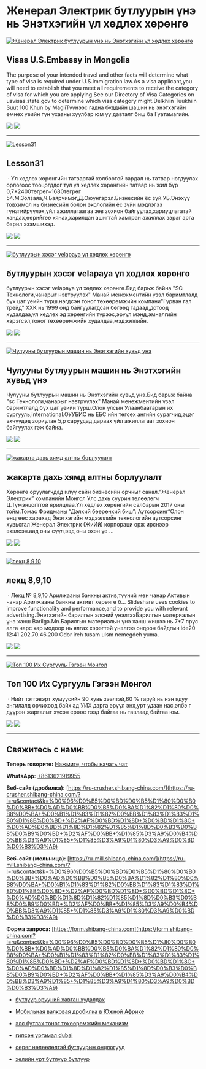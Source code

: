 # Женерал Электрик бутлуурын үнэ нь Энэтхэгийн үл хөдлөх хөрөнгө

<a href="https://swt.shibang-china.com/?l=ru&img&k=%D0%96%D0%B5%D0%BD%D0%B5%D1%80%D0%B0%D0%BB+%D0%AD%D0%BB%D0%B5%D0%BA%D1%82%D1%80%D0%B8%D0%BA+%D0%B1%D1%83%D1%82%D0%BB%D1%83%D1%83%D1%80%D1%8B%D0%BD+%D2%AF%D0%BD%D1%8D+%D0%BD%D1%8C+%D0%AD%D0%BD%D1%8D%D1%82%D1%85%D1%8D%D0%B3%D0%B8%D0%B9%D0%BD+%D2%AF%D0%BB+%D1%85%D3%A9%D0%B4%D0%BB%D3%A9%D1%85+%D1%85%D3%A9%D1%80%D3%A9%D0%BD%D0%B3%D3%A9" target="_blank">![Женерал Электрик бутлуурын үнэ нь Энэтхэгийн үл хөдлөх хөрөнгө](http://static.shibang-china.com/all-800x300/819.jpg)</a>

## Visas U.S.Embassy in Mongolia
The purpose of your intended travel and other facts will determine what type of visa is required under U.S.immigration law.As a visa applicant,you will need to establish that you meet all requirements to receive the category of visa for which you are applying.See our Directory of Visa Categories on usvisas.state.gov to determine which visa category might.Delkhiin Tuukhiin Suut 100 Khun by MagiiТүүнээс гадна бүддийн шашин нь энэтхэгийн өмнөх үеийн гүн ухааны хуулбар юм уу давталт биш ба Гуатамагийн.


<a href="https://whatsapp.shibangsoft.com/WhatsApp.php" target="_blank" title="WhatsApp">![](http://static.shibang-china.com/icon/whatsapp.png)</a> <a href="https://swt.shibang-china.com/?l=ru&icon&k=%D0%96%D0%B5%D0%BD%D0%B5%D1%80%D0%B0%D0%BB+%D0%AD%D0%BB%D0%B5%D0%BA%D1%82%D1%80%D0%B8%D0%BA+%D0%B1%D1%83%D1%82%D0%BB%D1%83%D1%83%D1%80%D1%8B%D0%BD+%D2%AF%D0%BD%D1%8D+%D0%BD%D1%8C+%D0%AD%D0%BD%D1%8D%D1%82%D1%85%D1%8D%D0%B3%D0%B8%D0%B9%D0%BD+%D2%AF%D0%BB+%D1%85%D3%A9%D0%B4%D0%BB%D3%A9%D1%85+%D1%85%D3%A9%D1%80%D3%A9%D0%BD%D0%B3%D3%A9" target="_blank">![](http://static.shibang-china.com/icon/chat-ru.png)</a>

---

<a href="https://swt.shibang-china.com/?l=ru&img&k=%D0%96%D0%B5%D0%BD%D0%B5%D1%80%D0%B0%D0%BB+%D0%AD%D0%BB%D0%B5%D0%BA%D1%82%D1%80%D0%B8%D0%BA+%D0%B1%D1%83%D1%82%D0%BB%D1%83%D1%83%D1%80%D1%8B%D0%BD+%D2%AF%D0%BD%D1%8D+%D0%BD%D1%8C+%D0%AD%D0%BD%D1%8D%D1%82%D1%85%D1%8D%D0%B3%D0%B8%D0%B9%D0%BD+%D2%AF%D0%BB+%D1%85%D3%A9%D0%B4%D0%BB%D3%A9%D1%85+%D1%85%D3%A9%D1%80%D3%A9%D0%BD%D0%B3%D3%A9" target="_blank">![Lesson31](http://static.shibang-china.com/all-800x300/1072.jpg)</a>

## Lesson31
&nbsp;&#0183;&#32;Үл хөдлөх хөрөнгийн татвартай холбоотой зардал нь татвар ногдуулах орлогоос тооцогддог тул үл хөдлөх хөрөнгийн татвар нь жил бүр 0,7*2400төгрөг=1680төгрөг 54.М.Золзаяа,Ч.Баярчимэг,Д.Оюунгэрэл.Бизнесийн ёс зүй.УБ.Энэхүү товхимол нь бизнесийн болон экологийн ёс зүйн мэдлэгээ гүнзгийрүүлэх,үйл ажиллагаагаа зөв зохион байгуулах,хариуцлагатай хандах,өөрийгөө хянах,харилцан ашигтай хамтран ажиллах зэрэг арга барил эзэмшихэд.


<a href="https://whatsapp.shibangsoft.com/WhatsApp.php" target="_blank" title="WhatsApp">![](http://static.shibang-china.com/icon/whatsapp.png)</a> <a href="https://swt.shibang-china.com/?l=ru&icon&k=%D0%96%D0%B5%D0%BD%D0%B5%D1%80%D0%B0%D0%BB+%D0%AD%D0%BB%D0%B5%D0%BA%D1%82%D1%80%D0%B8%D0%BA+%D0%B1%D1%83%D1%82%D0%BB%D1%83%D1%83%D1%80%D1%8B%D0%BD+%D2%AF%D0%BD%D1%8D+%D0%BD%D1%8C+%D0%AD%D0%BD%D1%8D%D1%82%D1%85%D1%8D%D0%B3%D0%B8%D0%B9%D0%BD+%D2%AF%D0%BB+%D1%85%D3%A9%D0%B4%D0%BB%D3%A9%D1%85+%D1%85%D3%A9%D1%80%D3%A9%D0%BD%D0%B3%D3%A9" target="_blank">![](http://static.shibang-china.com/icon/chat-ru.png)</a>

---

<a href="https://swt.shibang-china.com/?l=ru&img&k=%D0%96%D0%B5%D0%BD%D0%B5%D1%80%D0%B0%D0%BB+%D0%AD%D0%BB%D0%B5%D0%BA%D1%82%D1%80%D0%B8%D0%BA+%D0%B1%D1%83%D1%82%D0%BB%D1%83%D1%83%D1%80%D1%8B%D0%BD+%D2%AF%D0%BD%D1%8D+%D0%BD%D1%8C+%D0%AD%D0%BD%D1%8D%D1%82%D1%85%D1%8D%D0%B3%D0%B8%D0%B9%D0%BD+%D2%AF%D0%BB+%D1%85%D3%A9%D0%B4%D0%BB%D3%A9%D1%85+%D1%85%D3%A9%D1%80%D3%A9%D0%BD%D0%B3%D3%A9" target="_blank">![бутлуурын хэсэг velapaya үл хөдлөх хөрөнгө](http://static.shibang-china.com/all-800x300/243.jpg)</a>

## бутлуурын хэсэг velapaya үл хөдлөх хөрөнгө
бутлуурын хэсэг velapaya үл хөдлөх хөрөнгө.Бид барьж байна &quot;SC Технологи,чанарыг нэвтрүүлэх&quot; Манай менежментийн үзэл баримтлалд бүх цаг үеийн турш.нэгдсэн тоног төхөөрөмжийн компани&quot;Гурван гал трейд&quot; ХХК нь 1999 онд байгуулагдсан бөгөөд гадаад,дотоод худалдаа,үл хөдлөх эд хөрөнгийн түрээс,эрүүл мэнд,эмнэлгийн хэрэгсэл,тоног төхөөрөмжийн худалдаа,мэдээллийн.


<a href="https://whatsapp.shibangsoft.com/WhatsApp.php" target="_blank" title="WhatsApp">![](http://static.shibang-china.com/icon/whatsapp.png)</a> <a href="https://swt.shibang-china.com/?l=ru&icon&k=%D0%96%D0%B5%D0%BD%D0%B5%D1%80%D0%B0%D0%BB+%D0%AD%D0%BB%D0%B5%D0%BA%D1%82%D1%80%D0%B8%D0%BA+%D0%B1%D1%83%D1%82%D0%BB%D1%83%D1%83%D1%80%D1%8B%D0%BD+%D2%AF%D0%BD%D1%8D+%D0%BD%D1%8C+%D0%AD%D0%BD%D1%8D%D1%82%D1%85%D1%8D%D0%B3%D0%B8%D0%B9%D0%BD+%D2%AF%D0%BB+%D1%85%D3%A9%D0%B4%D0%BB%D3%A9%D1%85+%D1%85%D3%A9%D1%80%D3%A9%D0%BD%D0%B3%D3%A9" target="_blank">![](http://static.shibang-china.com/icon/chat-ru.png)</a>

---

<a href="https://swt.shibang-china.com/?l=ru&img&k=%D0%96%D0%B5%D0%BD%D0%B5%D1%80%D0%B0%D0%BB+%D0%AD%D0%BB%D0%B5%D0%BA%D1%82%D1%80%D0%B8%D0%BA+%D0%B1%D1%83%D1%82%D0%BB%D1%83%D1%83%D1%80%D1%8B%D0%BD+%D2%AF%D0%BD%D1%8D+%D0%BD%D1%8C+%D0%AD%D0%BD%D1%8D%D1%82%D1%85%D1%8D%D0%B3%D0%B8%D0%B9%D0%BD+%D2%AF%D0%BB+%D1%85%D3%A9%D0%B4%D0%BB%D3%A9%D1%85+%D1%85%D3%A9%D1%80%D3%A9%D0%BD%D0%B3%D3%A9" target="_blank">![Чулууны бутлуурын машин нь Энэтхэгийн хувьд үнэ](http://static.shibang-china.com/all-800x300/521.jpg)</a>

## Чулууны бутлуурын машин нь Энэтхэгийн хувьд үнэ
Чулууны бутлуурын машин нь Энэтхэгийн хувьд үнэ.Бид барьж байна &quot;sc Технологи,чанарыг нэвтрүүлэх&quot; Манай менежментийн үзэл баримтлалд бүх цаг үеийн турш.Олон улсын Улаанбаатарын их сургууль,international.ОУУБИС нь ЕБС ийн төгсөх ангийн сурагчид,эцэг эхчүүдэд зориулан 5,р саруудад дараах үйл ажиллагааг зохион байгуулах гэж байна.


<a href="https://whatsapp.shibangsoft.com/WhatsApp.php" target="_blank" title="WhatsApp">![](http://static.shibang-china.com/icon/whatsapp.png)</a> <a href="https://swt.shibang-china.com/?l=ru&icon&k=%D0%96%D0%B5%D0%BD%D0%B5%D1%80%D0%B0%D0%BB+%D0%AD%D0%BB%D0%B5%D0%BA%D1%82%D1%80%D0%B8%D0%BA+%D0%B1%D1%83%D1%82%D0%BB%D1%83%D1%83%D1%80%D1%8B%D0%BD+%D2%AF%D0%BD%D1%8D+%D0%BD%D1%8C+%D0%AD%D0%BD%D1%8D%D1%82%D1%85%D1%8D%D0%B3%D0%B8%D0%B9%D0%BD+%D2%AF%D0%BB+%D1%85%D3%A9%D0%B4%D0%BB%D3%A9%D1%85+%D1%85%D3%A9%D1%80%D3%A9%D0%BD%D0%B3%D3%A9" target="_blank">![](http://static.shibang-china.com/icon/chat-ru.png)</a>

---

<a href="https://swt.shibang-china.com/?l=ru&img&k=%D0%96%D0%B5%D0%BD%D0%B5%D1%80%D0%B0%D0%BB+%D0%AD%D0%BB%D0%B5%D0%BA%D1%82%D1%80%D0%B8%D0%BA+%D0%B1%D1%83%D1%82%D0%BB%D1%83%D1%83%D1%80%D1%8B%D0%BD+%D2%AF%D0%BD%D1%8D+%D0%BD%D1%8C+%D0%AD%D0%BD%D1%8D%D1%82%D1%85%D1%8D%D0%B3%D0%B8%D0%B9%D0%BD+%D2%AF%D0%BB+%D1%85%D3%A9%D0%B4%D0%BB%D3%A9%D1%85+%D1%85%D3%A9%D1%80%D3%A9%D0%BD%D0%B3%D3%A9" target="_blank">![жакарта дахь хямд алтны борлуулалт](http://static.shibang-china.com/all-800x300/115.jpg)</a>

## жакарта дахь хямд алтны борлуулалт
Хөрөнгө оруулагчдад илүү сайн бизнесийн орчныг санал.“Женерал Электрик” компанийн Монгол Улс дахь суурин төлөөлөгч Ц.Түмэнцогттой ярилцлаа.Үл хөдлөх хөрөнгийн салбарын 2017 оны тойм.Томас Фридманы “Дэлхий бөөрөнхий биш”: Аутсорсинг“Олон өнцгөөс харахад Энэтхэгийн мэдээллийн технологийн аутсорсинг хувьсгал Женерал Электрик (ЖиИй) корпораци орж ирснээр эхэлсэн.аад оны сүүл,ээд оны эхэн үе …


<a href="https://whatsapp.shibangsoft.com/WhatsApp.php" target="_blank" title="WhatsApp">![](http://static.shibang-china.com/icon/whatsapp.png)</a> <a href="https://swt.shibang-china.com/?l=ru&icon&k=%D0%96%D0%B5%D0%BD%D0%B5%D1%80%D0%B0%D0%BB+%D0%AD%D0%BB%D0%B5%D0%BA%D1%82%D1%80%D0%B8%D0%BA+%D0%B1%D1%83%D1%82%D0%BB%D1%83%D1%83%D1%80%D1%8B%D0%BD+%D2%AF%D0%BD%D1%8D+%D0%BD%D1%8C+%D0%AD%D0%BD%D1%8D%D1%82%D1%85%D1%8D%D0%B3%D0%B8%D0%B9%D0%BD+%D2%AF%D0%BB+%D1%85%D3%A9%D0%B4%D0%BB%D3%A9%D1%85+%D1%85%D3%A9%D1%80%D3%A9%D0%BD%D0%B3%D3%A9" target="_blank">![](http://static.shibang-china.com/icon/chat-ru.png)</a>

---

<a href="https://swt.shibang-china.com/?l=ru&img&k=%D0%96%D0%B5%D0%BD%D0%B5%D1%80%D0%B0%D0%BB+%D0%AD%D0%BB%D0%B5%D0%BA%D1%82%D1%80%D0%B8%D0%BA+%D0%B1%D1%83%D1%82%D0%BB%D1%83%D1%83%D1%80%D1%8B%D0%BD+%D2%AF%D0%BD%D1%8D+%D0%BD%D1%8C+%D0%AD%D0%BD%D1%8D%D1%82%D1%85%D1%8D%D0%B3%D0%B8%D0%B9%D0%BD+%D2%AF%D0%BB+%D1%85%D3%A9%D0%B4%D0%BB%D3%A9%D1%85+%D1%85%D3%A9%D1%80%D3%A9%D0%BD%D0%B3%D3%A9" target="_blank">![лекц 8,9,10](http://static.shibang-china.com/all-800x300/689.jpg)</a>

## лекц 8,9,10
&nbsp;&#0183;&#32;Лекц № 8,9,10 Арилжааны банкны актив,түүний мөн чанар Активын чанар Арилжааны банкны активт хөрөнгө б… Slideshare uses cookies to improve functionality and performance,and to provide you with relevant advertising.Энэтхэгийн барилгын элсний үнэлгээБарилгын материалын үнэ ханш Barilga.Mn.Барилгын материалын үнэ ханш жишээ нь 7*7 прүс алга нарс хар модоор нь ялгах хэрэгтэй үнэлгээ ондоон байдгын ide20 12:41 202.70.46.200 Odor ireh tusam ulsm nemegdeh yuma.


<a href="https://whatsapp.shibangsoft.com/WhatsApp.php" target="_blank" title="WhatsApp">![](http://static.shibang-china.com/icon/whatsapp.png)</a> <a href="https://swt.shibang-china.com/?l=ru&icon&k=%D0%96%D0%B5%D0%BD%D0%B5%D1%80%D0%B0%D0%BB+%D0%AD%D0%BB%D0%B5%D0%BA%D1%82%D1%80%D0%B8%D0%BA+%D0%B1%D1%83%D1%82%D0%BB%D1%83%D1%83%D1%80%D1%8B%D0%BD+%D2%AF%D0%BD%D1%8D+%D0%BD%D1%8C+%D0%AD%D0%BD%D1%8D%D1%82%D1%85%D1%8D%D0%B3%D0%B8%D0%B9%D0%BD+%D2%AF%D0%BB+%D1%85%D3%A9%D0%B4%D0%BB%D3%A9%D1%85+%D1%85%D3%A9%D1%80%D3%A9%D0%BD%D0%B3%D3%A9" target="_blank">![](http://static.shibang-china.com/icon/chat-ru.png)</a>

---

<a href="https://swt.shibang-china.com/?l=ru&img&k=%D0%96%D0%B5%D0%BD%D0%B5%D1%80%D0%B0%D0%BB+%D0%AD%D0%BB%D0%B5%D0%BA%D1%82%D1%80%D0%B8%D0%BA+%D0%B1%D1%83%D1%82%D0%BB%D1%83%D1%83%D1%80%D1%8B%D0%BD+%D2%AF%D0%BD%D1%8D+%D0%BD%D1%8C+%D0%AD%D0%BD%D1%8D%D1%82%D1%85%D1%8D%D0%B3%D0%B8%D0%B9%D0%BD+%D2%AF%D0%BB+%D1%85%D3%A9%D0%B4%D0%BB%D3%A9%D1%85+%D1%85%D3%A9%D1%80%D3%A9%D0%BD%D0%B3%D3%A9" target="_blank">![Топ 100 Их Сургууль Гэгээн Монгол](http://static.shibang-china.com/all-800x300/1173.jpg)</a>

## Топ 100 Их Сургууль Гэгээн Монгол
&nbsp;&#0183;&#32;Нийт тэтгэвэрт хүмүүсийн 90 хувь зээлтэй,60 % гаруй нь нэн ядуу ангилалд орчихоод байх ад УИХ дарга эрүүл энх,урт удаан нас,элбэ г дүүрэн жаргалыг хүсэн ерөөе гээд байгаа нь тавлаад байгаа юм.

<a href="https://whatsapp.shibangsoft.com/WhatsApp.php" target="_blank" title="WhatsApp">![](http://static.shibang-china.com/icon/whatsapp.png)</a> <a href="https://swt.shibang-china.com/?l=ru&icon&k=%D0%96%D0%B5%D0%BD%D0%B5%D1%80%D0%B0%D0%BB+%D0%AD%D0%BB%D0%B5%D0%BA%D1%82%D1%80%D0%B8%D0%BA+%D0%B1%D1%83%D1%82%D0%BB%D1%83%D1%83%D1%80%D1%8B%D0%BD+%D2%AF%D0%BD%D1%8D+%D0%BD%D1%8C+%D0%AD%D0%BD%D1%8D%D1%82%D1%85%D1%8D%D0%B3%D0%B8%D0%B9%D0%BD+%D2%AF%D0%BB+%D1%85%D3%A9%D0%B4%D0%BB%D3%A9%D1%85+%D1%85%D3%A9%D1%80%D3%A9%D0%BD%D0%B3%D3%A9" target="_blank">![](http://static.shibang-china.com/icon/chat-ru.png)</a>

---
## Свяжитесь с нами:

**Теперь говорите:** [Нажмите, чтобы начать чат](https://swt.shibang-china.com?l=ru&contact&k=%D0%96%D0%B5%D0%BD%D0%B5%D1%80%D0%B0%D0%BB+%D0%AD%D0%BB%D0%B5%D0%BA%D1%82%D1%80%D0%B8%D0%BA+%D0%B1%D1%83%D1%82%D0%BB%D1%83%D1%83%D1%80%D1%8B%D0%BD+%D2%AF%D0%BD%D1%8D+%D0%BD%D1%8C+%D0%AD%D0%BD%D1%8D%D1%82%D1%85%D1%8D%D0%B3%D0%B8%D0%B9%D0%BD+%D2%AF%D0%BB+%D1%85%D3%A9%D0%B4%D0%BB%D3%A9%D1%85+%D1%85%D3%A9%D1%80%D3%A9%D0%BD%D0%B3%D3%A9)

**WhatsApp:**  [+8613621919955](https://whatsapp.shibangsoft.com/WhatsApp.php)

**Веб-сайт (дробилка):** [https://ru-crusher.shibang-china.com/](https://ru-crusher.shibang-china.com/?l=ru&contact&k=%D0%96%D0%B5%D0%BD%D0%B5%D1%80%D0%B0%D0%BB+%D0%AD%D0%BB%D0%B5%D0%BA%D1%82%D1%80%D0%B8%D0%BA+%D0%B1%D1%83%D1%82%D0%BB%D1%83%D1%83%D1%80%D1%8B%D0%BD+%D2%AF%D0%BD%D1%8D+%D0%BD%D1%8C+%D0%AD%D0%BD%D1%8D%D1%82%D1%85%D1%8D%D0%B3%D0%B8%D0%B9%D0%BD+%D2%AF%D0%BB+%D1%85%D3%A9%D0%B4%D0%BB%D3%A9%D1%85+%D1%85%D3%A9%D1%80%D3%A9%D0%BD%D0%B3%D3%A9)

**Веб-сайт (мельница):** [https://ru-mill.shibang-china.com/](https://ru-mill.shibang-china.com/?l=ru&contact&k=%D0%96%D0%B5%D0%BD%D0%B5%D1%80%D0%B0%D0%BB+%D0%AD%D0%BB%D0%B5%D0%BA%D1%82%D1%80%D0%B8%D0%BA+%D0%B1%D1%83%D1%82%D0%BB%D1%83%D1%83%D1%80%D1%8B%D0%BD+%D2%AF%D0%BD%D1%8D+%D0%BD%D1%8C+%D0%AD%D0%BD%D1%8D%D1%82%D1%85%D1%8D%D0%B3%D0%B8%D0%B9%D0%BD+%D2%AF%D0%BB+%D1%85%D3%A9%D0%B4%D0%BB%D3%A9%D1%85+%D1%85%D3%A9%D1%80%D3%A9%D0%BD%D0%B3%D3%A9)

**Форма запроса:** [https://form.shibang-china.com](https://form.shibang-china.com?l=ru&contact&k=%D0%96%D0%B5%D0%BD%D0%B5%D1%80%D0%B0%D0%BB+%D0%AD%D0%BB%D0%B5%D0%BA%D1%82%D1%80%D0%B8%D0%BA+%D0%B1%D1%83%D1%82%D0%BB%D1%83%D1%83%D1%80%D1%8B%D0%BD+%D2%AF%D0%BD%D1%8D+%D0%BD%D1%8C+%D0%AD%D0%BD%D1%8D%D1%82%D1%85%D1%8D%D0%B3%D0%B8%D0%B9%D0%BD+%D2%AF%D0%BB+%D1%85%D3%A9%D0%B4%D0%BB%D3%A9%D1%85+%D1%85%D3%A9%D1%80%D3%A9%D0%BD%D0%B3%D3%A9)

* [бутлуур эрүүний хавтан худалдах](../127/%D0%B1%D1%83%D1%82%D0%BB%D1%83%D1%83%D1%80%20%D1%8D%D1%80%D2%AF%D2%AF%D0%BD%D0%B8%D0%B9%20%D1%85%D0%B0%D0%B2%D1%82%D0%B0%D0%BD%20%D1%85%D1%83%D0%B4%D0%B0%D0%BB%D0%B4%D0%B0%D1%85.md)

* [Мобильная валковая дробилка в Южной Африке](../130/%D0%9C%D0%BE%D0%B1%D0%B8%D0%BB%D1%8C%D0%BD%D0%B0%D1%8F%20%D0%B2%D0%B0%D0%BB%D0%BA%D0%BE%D0%B2%D0%B0%D1%8F%20%D0%B4%D1%80%D0%BE%D0%B1%D0%B8%D0%BB%D0%BA%D0%B0%20%D0%B2%20%D0%AE%D0%B6%D0%BD%D0%BE%D0%B9%20%D0%90%D1%84%D1%80%D0%B8%D0%BA%D0%B5.md)

* [элс бутлах тоног төхөөрөмжийн механизм](../126/%D1%8D%D0%BB%D1%81%20%D0%B1%D1%83%D1%82%D0%BB%D0%B0%D1%85%20%D1%82%D0%BE%D0%BD%D0%BE%D0%B3%20%D1%82%D3%A9%D1%85%D3%A9%D3%A9%D1%80%D3%A9%D0%BC%D0%B6%D0%B8%D0%B9%D0%BD%20%D0%BC%D0%B5%D1%85%D0%B0%D0%BD%D0%B8%D0%B7%D0%BC.md)

* [гипсэн ургамал dubai](../128/%D0%B3%D0%B8%D0%BF%D1%81%D1%8D%D0%BD%20%D1%83%D1%80%D0%B3%D0%B0%D0%BC%D0%B0%D0%BB%20dubai.md)

* [сөрөг нөлөөлөлтэй бутлуурын онцлогууд](../128/%D1%81%D3%A9%D1%80%D3%A9%D0%B3%20%D0%BD%D3%A9%D0%BB%D3%A9%D3%A9%D0%BB%D3%A9%D0%BB%D1%82%D1%8D%D0%B9%20%D0%B1%D1%83%D1%82%D0%BB%D1%83%D1%83%D1%80%D1%8B%D0%BD%20%D0%BE%D0%BD%D1%86%D0%BB%D0%BE%D0%B3%D1%83%D1%83%D0%B4.md)

* [хөлийн урт бутлуур бутлуур](../126/%D1%85%D3%A9%D0%BB%D0%B8%D0%B9%D0%BD%20%D1%83%D1%80%D1%82%20%D0%B1%D1%83%D1%82%D0%BB%D1%83%D1%83%D1%80%20%D0%B1%D1%83%D1%82%D0%BB%D1%83%D1%83%D1%80.md)